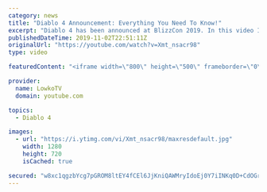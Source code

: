 ```yaml
---
category: news
title: "Diablo 4 Announcement: Everything You Need To Know!"
excerpt: "Diablo 4 has been announced at BlizzCon 2019. In this video I go over everything you need to know about this upcoming Blizzard Entertainment game."
publishedDateTime: 2019-11-02T22:51:11Z
originalUrl: "https://youtube.com/watch?v=Xmt_nsacr98"
type: video

featuredContent: "<iframe width=\"800\" height=\"500\" frameborder=\"0\" src=\"https://www.youtube.com/embed/Xmt_nsacr98\" allow=\"accelerometer; autoplay; encrypted-media; gyroscope; picture-in-picture\" allowfullscreen></iframe>"

provider:
  name: LowkoTV
  domain: youtube.com

topics:
  - Diablo 4

images:
  - url: "https://i.ytimg.com/vi/Xmt_nsacr98/maxresdefault.jpg"
    width: 1280
    height: 720
    isCached: true

secured: "w8xc1qgzbYcg7pGROM8ltEY4fCEl6JjKniQAWMryIdoEj0Y7iINKq0D+CdOGrSwcihO89CRp16dXQ5aSi/elfAxr0vwz9RwF8lrtLZOurTUNTU8MyS/QIHdupGzHoKh0lTvBjHZK4NHfy7V4XGPNT3KCGqlhal50+lEa5V1A6izFKgEGUGlcycnIRB5d3eNd8u/6nFKhP1ilJXR8A5In4Ulvw08PUHO06fSBas7P2Q4MGPBnkAZhNLiMewgDjHXAHb8XnqrkWCOhC3VZtkxYmduEJgzm1zj/k15Kef1770vKJkBKbdBOnyOX6YJmV5Nwcl+cZ6VaZAF12RdSVK/jrdBXaTkAM7PsAbaw0C3EpdtqvdKStqjF6jhibhQTfKDFYteOSuqeXEEksNtsW6PH2odw6I3H3yhLe3kbKpD7pbf88TAaTYnKdXuyhwPTOgWT;+H6IEsYshvwJsDf7lx2rWw=="
---
```


